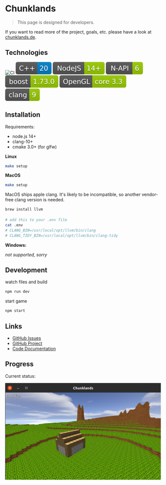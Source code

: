 # Chunklands

> This page is designed for developers.

If you want to read more of the project, goals, etc. please have a look at [chunklands.de](https://chunklands.de).


## Technologies

![CI](https://github.com/20hoibe/chunklands/workflows/CI/badge.svg?branch=master)
![C++](doc/cpp.svg)
![NodeJS](doc/nodejs.svg)
![N-API](doc/napi.svg)
![boost](doc/boost.svg)
![OpenGL](doc/opengl.svg)
![clang](doc/clang.svg)


## Installation

Requirements:

- node.js 14+
- clang-10+
- cmake 3.0+ (for glfw)

**Linux**

```bash
make setup
```

**MacOS**

```bash
make setup
```

MacOS ships apple clang. It's likely to be incompatible, so another vendor-free clang version is needed.

```bash
brew install llvm

# add this to your .env file
cat .env
# CLANG_BIN=/usr/local/opt/llvm/bin/clang
# CLANG_TIDY_BIN=/usr/local/opt/llvm/bin/clang-tidy
```

**Windows:**

*not supported, sorry*

## Development

watch files and build
```bash
npm run dev
```

start game
```bash
npm start
```

## Links

- [GitHub Issues](https://github.com/20hoibe/chunklands/issues)
- [GitHub Project](https://github.com/20hoibe/chunklands/projects/1)
- [Code Documentation](https://chunklands.de/wiki)


## Progress

Current status:

![Current Result](./status.png)
